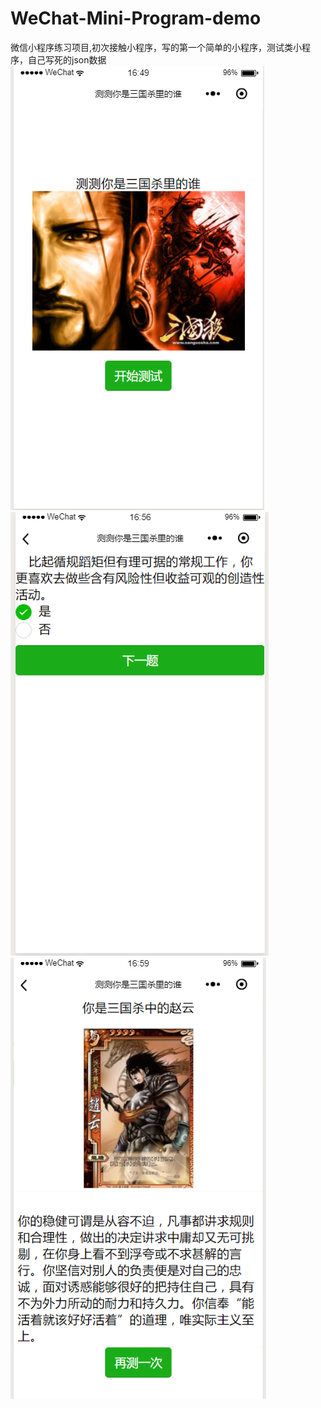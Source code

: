 # WeChat-Mini-Program-demo
微信小程序练习项目,初次接触小程序，写的第一个简单的小程序，测试类小程序，自己写死的json数据
![Alt text](https://github.com/Yinzhuo19970516/WeChat-Mini-Program-demo/raw/master/1.png)
![Alt text](https://github.com/Yinzhuo19970516/WeChat-Mini-Program-demo/raw/master/2.png)
![Alt text](https://github.com/Yinzhuo19970516/WeChat-Mini-Program-demo/raw/master/3.png)
